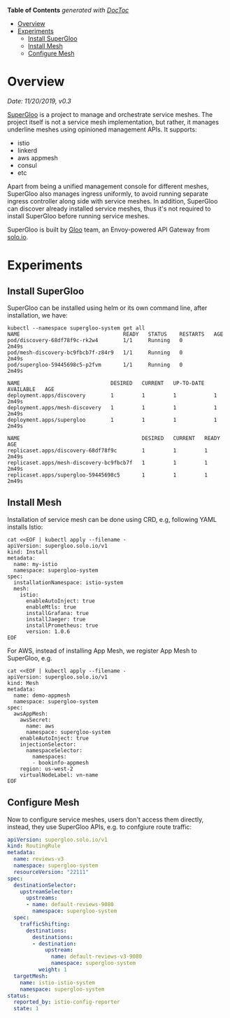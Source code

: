 <!-- START doctoc generated TOC please keep comment here to allow auto update -->
<!-- DON'T EDIT THIS SECTION, INSTEAD RE-RUN doctoc TO UPDATE -->
**Table of Contents**  *generated with [DocToc](https://github.com/thlorenz/doctoc)*

- [Overview](#overview)
- [Experiments](#experiments)
  - [Install SuperGloo](#install-supergloo)
  - [Install Mesh](#install-mesh)
  - [Configure Mesh](#configure-mesh)

<!-- END doctoc generated TOC please keep comment here to allow auto update -->

# Overview

*Date: 11/20/2019, v0.3*

[SuperGloo](https://supergloo.solo.io/) is a project to manage and orchestrate service meshes. The
project itself is not a service mesh implementation, but rather, it manages underline meshes using
opinioned management APIs. It supports:
- istio
- linkerd
- aws appmesh
- consul
- etc

Apart from being a unified management console for different meshes, SuperGloo also manages ingress
uniformly, to avoid running separate ingress controller along side with service meshes. In addition,
SuperGloo can discover already installed service meshes, thus it's not required to install SuperGloo
before running service meshes.

SuperGloo is built by [Gloo](https://github.com/solo-io/gloo) team, an Envoy-powered API Gateway
from [solo.io](https://www.solo.io).

# Experiments

## Install SuperGloo

SuperGloo can be installed using helm or its own command line, after installation, we have:

```
kubectl --namespace supergloo-system get all
NAME                                 READY   STATUS    RESTARTS   AGE
pod/discovery-68df78f9c-rk2w4        1/1     Running   0          2m49s
pod/mesh-discovery-bc9fbcb7f-z84r9   1/1     Running   0          2m49s
pod/supergloo-59445698c5-p2fvm       1/1     Running   0          2m49s

NAME                             DESIRED   CURRENT   UP-TO-DATE   AVAILABLE   AGE
deployment.apps/discovery        1         1         1            1           2m49s
deployment.apps/mesh-discovery   1         1         1            1           2m49s
deployment.apps/supergloo        1         1         1            1           2m49s

NAME                                       DESIRED   CURRENT   READY   AGE
replicaset.apps/discovery-68df78f9c        1         1         1       2m49s
replicaset.apps/mesh-discovery-bc9fbcb7f   1         1         1       2m49s
replicaset.apps/supergloo-59445698c5       1         1         1       2m49s
```

## Install Mesh

Installation of service mesh can be done using CRD, e.g, following YAML installs Istio:

```
cat <<EOF | kubectl apply --filename -
apiVersion: supergloo.solo.io/v1
kind: Install
metadata:
  name: my-istio
  namespace: supergloo-system
spec:
  installationNamespace: istio-system
  mesh:
    istio:
      enableAutoInject: true
      enableMtls: true
      installGrafana: true
      installJaeger: true
      installPrometheus: true
      version: 1.0.6
EOF
```

For AWS, instead of installing App Mesh, we register App Mesh to SuperGloo, e.g.

```
cat <<EOF | kubectl apply --filename -
apiVersion: supergloo.solo.io/v1
kind: Mesh
metadata:
  name: demo-appmesh
  namespace: supergloo-system
spec:
  awsAppMesh:
    awsSecret:
      name: aws
      namespace: supergloo-system
    enableAutoInject: true
    injectionSelector:
      namespaceSelector:
        namespaces:
        - bookinfo-appmesh
    region: us-west-2
    virtualNodeLabel: vn-name
EOF
```

## Configure Mesh

Now to configure service meshes, users don't access them directly, instead, they use SuperGloo APIs,
e.g. to confgiure route traffic:

```yaml
apiVersion: supergloo.solo.io/v1
kind: RoutingRule
metadata:
  name: reviews-v3
  namespace: supergloo-system
  resourceVersion: "22111"
spec:
  destinationSelector:
    upstreamSelector:
      upstreams:
      - name: default-reviews-9080
        namespace: supergloo-system
  spec:
    trafficShifting:
      destinations:
        destinations:
        - destination:
            upstream:
              name: default-reviews-v3-9080
              namespace: supergloo-system
          weight: 1
  targetMesh:
    name: istio-istio-system
    namespace: supergloo-system
status:
  reported_by: istio-config-reporter
  state: 1
```
